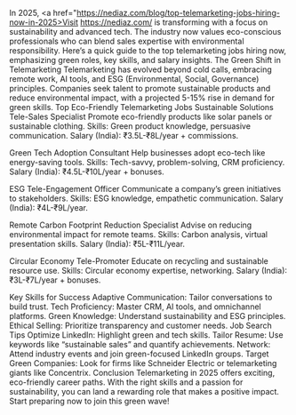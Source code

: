 In 2025, <a href="https://nediaz.com/blog/top-telemarketing-jobs-hiring-now-in-2025>Visit https://nediaz.com/</a> is transforming with a focus on sustainability and advanced tech. The industry now values eco-conscious professionals who can blend sales expertise with environmental responsibility. Here’s a quick guide to the top telemarketing jobs hiring now, emphasizing green roles, key skills, and salary insights.
The Green Shift in Telemarketing
Telemarketing has evolved beyond cold calls, embracing remote work, AI tools, and ESG (Environmental, Social, Governance) principles. Companies seek talent to promote sustainable products and reduce environmental impact, with a projected 5-15% rise in demand for green skills.
Top Eco-Friendly Telemarketing Jobs
Sustainable Solutions Tele-Sales Specialist
Promote eco-friendly products like solar panels or sustainable clothing.
Skills: Green product knowledge, persuasive communication.
Salary (India): ₹3.5L-₹8L/year + commissions.


Green Tech Adoption Consultant
Help businesses adopt eco-tech like energy-saving tools.
Skills: Tech-savvy, problem-solving, CRM proficiency.
Salary (India): ₹4.5L-₹10L/year + bonuses.


ESG Tele-Engagement Officer
Communicate a company’s green initiatives to stakeholders.
Skills: ESG knowledge, empathetic communication.
Salary (India): ₹4L-₹9L/year.


Remote Carbon Footprint Reduction Specialist
Advise on reducing environmental impact for remote teams.
Skills: Carbon analysis, virtual presentation skills.
Salary (India): ₹5L-₹11L/year.


Circular Economy Tele-Promoter
Educate on recycling and sustainable resource use.
Skills: Circular economy expertise, networking.
Salary (India): ₹3L-₹7L/year + bonuses.


Key Skills for Success
Adaptive Communication: Tailor conversations to build trust.
Tech Proficiency: Master CRM, AI tools, and omnichannel platforms.
Green Knowledge: Understand sustainability and ESG principles.
Ethical Selling: Prioritize transparency and customer needs.
Job Search Tips
Optimize LinkedIn: Highlight green and tech skills.
Tailor Resume: Use keywords like “sustainable sales” and quantify achievements.
Network: Attend industry events and join green-focused LinkedIn groups.
Target Green Companies: Look for firms like Schneider Electric or telemarketing giants like Concentrix.
Conclusion
Telemarketing in 2025 offers exciting, eco-friendly career paths. With the right skills and a passion for sustainability, you can land a rewarding role that makes a positive impact. Start preparing now to join this green wave!
